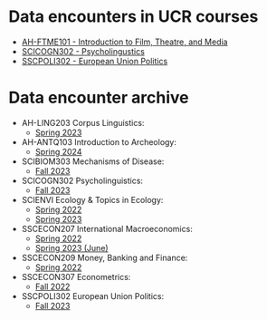 # Data encounters in UCR courses

- [AH-FTME101 - Introduction to Film, Theatre, and Media](AH-FTME101)
- [SCICOGN302 - Psycholingustics](SCICOGN302)
- [SSCPOLI302 - European Union Politics](SSCPOLI302)

# Data encounter archive

- AH-LING203 Corpus Linguistics:
  - [Spring 2023](archive/AH-LING203_2023h1)
- AH-ANTQ103 Introduction to Archeology:
  - [Spring 2024](archive/AH-ANTQ103_2024h1)
- SCIBIOM303 Mechanisms of Disease:
  - [Fall 2023](archive/SCIBIOM303_2024h1)
- SCICOGN302 Psycholinguistics:
  - [Fall 2023](archive/SCICOGN302_2023h2)
- SCIENVI Ecology & Topics in Ecology:
  - [Spring 2022](archive/SCIENVI201_2022h1)
  - [Spring 2023](archive/SCIENVI_2023h1)
- SSCECON207 International Macroeconomics:
  - [Spring 2022](archive/SSCECON207_2022h1)
  - [Spring 2023 (June)](archive/SSCECON207_2023h1)
- SSCECON209 Money, Banking and Finance:
  - [Spring 2022](archive/SSCECON209_2022h1)
- SSCECON307 Econometrics:
  - [Fall 2022](archive/SSCECON307_2022h2)
- SSCPOLI302 European Union Politics:
  - [Fall 2023](archive/SSCPOLI302_2023h2)
